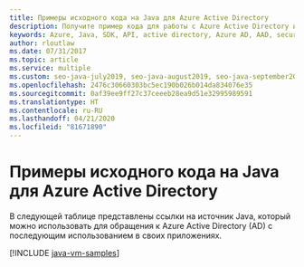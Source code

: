 ```yaml
---
title: Примеры исходного кода на Java для Azure Active Directory
description: Получите пример кода для работы с Azure Active Directory из приложений Java.
keywords: Azure, Java, SDK, API, active directory, Azure AD, AAD, security, log in, authentication, SSO, SAML
author: rloutlaw
ms.date: 07/31/2017
ms.topic: article
ms.service: multiple
ms.custom: seo-java-july2019, seo-java-august2019, seo-java-september2019
ms.openlocfilehash: 2476c30660303bc5ec190b026b014da834076e35
ms.sourcegitcommit: 0af39ee9ff27c37ceeeb28ea9d51e32995989591
ms.translationtype: HT
ms.contentlocale: ru-RU
ms.lasthandoff: 04/21/2020
ms.locfileid: "81671890"
---
```

# <a name="java-source-samples-for-azure-active-directory"></a>Примеры исходного кода на Java для Azure Active Directory

В следующей таблице представлены ссылки на источник Java, который можно использовать для обращения к Azure Active Directory (AD) с последующим использованием в своих приложениях.

[!INCLUDE [java-vm-samples](includes/java-aad-samples.md)]